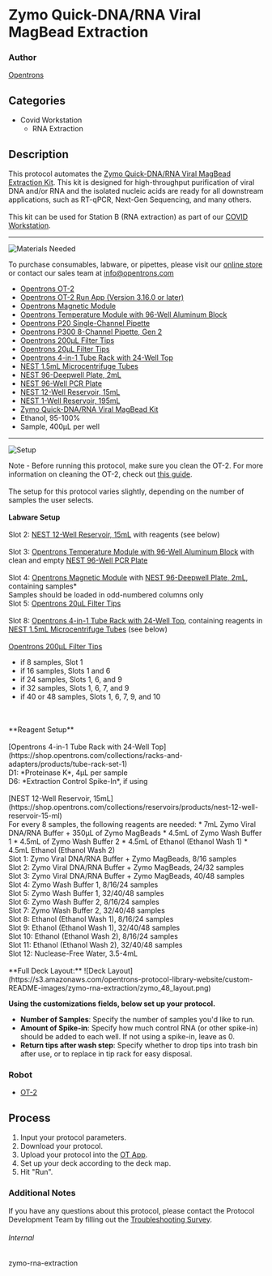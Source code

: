 # Zymo Quick-DNA/RNA Viral MagBead Extraction

### Author
[Opentrons](https://opentrons.com/)

## Categories
* Covid Workstation
	* RNA Extraction


## Description
This protocol automates the [Zymo Quick-DNA/RNA Viral MagBead Extraction Kit](https://www.zymoresearch.com/collections/quick-dna-rna-viral-kits/products/quick-dna-rna-viral-magbead). This kit is designed for high-throughput purification of viral DNA and/or RNA and the isolated nucleic acids are ready for all downstream applications, such as RT-qPCR, Next-Gen Sequencing, and many others.<br/>
<br/>
This kit can be used for Station B (RNA extraction) as part of our [COVID Workstation]().



---
![Materials Needed](https://s3.amazonaws.com/opentrons-protocol-library-website/custom-README-images/001-General+Headings/materials.png)

To purchase consumables, labware, or pipettes, please visit our [online store](https://shop.opentrons.com/) or contact our sales team at [info@opentrons.com](mailto:info@opentrons.com)

* [Opentrons OT-2](https://shop.opentrons.com/collections/ot-2-robot/products/ot-2)
* [Opentrons OT-2 Run App (Version 3.16.0 or later)](https://opentrons.com/ot-app/)
* [Opentrons Magnetic Module](https://shop.opentrons.com/collections/hardware-modules/products/magdeck)
* [Opentrons Temperature Module with 96-Well Aluminum Block](https://shop.opentrons.com/collections/hardware-modules/products/tempdeck)
* [Opentrons P20 Single-Channel Pipette](https://shop.opentrons.com/collections/ot-2-pipettes/products/single-channel-electronic-pipette)
* [Opentrons P300 8-Channel Pipette, Gen 2](https://opentrons.com/pipettes/)
* [Opentrons 200µL Filter Tips](https://shop.opentrons.com/collections/opentrons-tips)
* [Opentrons 20µL Filter Tips](https://shop.opentrons.com/collections/opentrons-tips)
* [Opentrons 4-in-1 Tube Rack with 24-Well Top](https://shop.opentrons.com/collections/racks-and-adapters/products/tube-rack-set-1)
* [NEST 1.5mL Microcentrifuge Tubes](https://shop.opentrons.com/collections/tubes/products/nest-microcentrifuge-tubes)
* [NEST 96-Deepwell Plate, 2mL](https://labware.opentrons.com/nest_96_wellplate_2ml_deep?category=wellPlate)
* [NEST 96-Well PCR Plate](https://shop.opentrons.com/collections/lab-plates/products/nest-0-1-ml-96-well-pcr-plate-full-skirt)
* [NEST 12-Well Reservoir, 15mL](https://shop.opentrons.com/collections/reservoirs/products/nest-12-well-reservoir-15-ml)
* [NEST 1-Well Reservoir, 195mL](https://labware.opentrons.com/nest_1_reservoir_195ml?category=reservoir)
* [Zymo Quick-DNA/RNA Viral MagBead Kit](https://www.zymoresearch.com/collections/quick-dna-rna-viral-kits/products/quick-dna-rna-viral-magbead)
* Ethanol, 95-100%
* Sample, 400µL per well


---
![Setup](https://s3.amazonaws.com/opentrons-protocol-library-website/custom-README-images/001-General+Headings/Setup.png)

Note - Before running this protocol, make sure you clean the OT-2. For more information on cleaning the OT-2, check out [this guide](https://support.opentrons.com/en/articles/1795522-cleaning-your-ot-2).<br/>
<br/>
The setup for this protocol varies slightly, depending on the number of samples the user selects.<br/>
<br/>
**Labware Setup**<br/>
<br/>
Slot 2: [NEST 12-Well Reservoir, 15mL](https://shop.opentrons.com/collections/reservoirs/products/nest-12-well-reservoir-15-ml) with reagents (see below)<br/>
<br/>
Slot 3: [Opentrons Temperature Module with 96-Well Aluminum Block](https://shop.opentrons.com/collections/hardware-modules/products/tempdeck) with clean and empty [NEST 96-Well PCR Plate](https://shop.opentrons.com/collections/lab-plates/products/nest-0-1-ml-96-well-pcr-plate-full-skirt)<br/>
<br/>
Slot 4: [Opentrons Magnetic Module](https://shop.opentrons.com/collections/hardware-modules/products/magdeck) with [NEST 96-Deepwell Plate, 2mL](https://labware.opentrons.com/nest_96_wellplate_2ml_deep?category=wellPlate), containing samples*<br/>
Samples should be loaded in odd-numbered columns only
<br/>
Slot 5: [Opentrons 20µL Filter Tips](https://shop.opentrons.com/collections/opentrons-tips)<br/>
<br/>
Slot 8: [Opentrons 4-in-1 Tube Rack with 24-Well Top](https://shop.opentrons.com/collections/racks-and-adapters/products/tube-rack-set-1), containing reagents in [NEST 1.5mL Microcentrifuge Tubes](https://shop.opentrons.com/collections/tubes/products/nest-microcentrifuge-tubes) (see below)<br/>
<br/>
[Opentrons 200µL Filter Tips](https://shop.opentrons.com/collections/opentrons-tips)<br/>
* if 8 samples, Slot 1
* if 16 samples, Slots 1 and 6
* if 24 samples, Slots 1, 6, and 9
* if 32 samples, Slots 1, 6, 7, and 9
* if 40 or 48 samples, Slots 1, 6, 7, 9, and 10
<br/>
<br/>
**Reagent Setup**<br/>
<br/>
[Opentrons 4-in-1 Tube Rack with 24-Well Top](https://shop.opentrons.com/collections/racks-and-adapters/products/tube-rack-set-1)<br/>
D1: *Proteinase K*, 4µL per sample<br/>
D6: *Extraction Control Spike-In*, if using<br/>
<br/>
[NEST 12-Well Reservoir, 15mL](https://shop.opentrons.com/collections/reservoirs/products/nest-12-well-reservoir-15-ml)<br/>
For every 8 samples, the following reagents are needed:
* 7mL Zymo Viral DNA/RNA Buffer + 350µL of Zymo MagBeads
* 4.5mL of Zymo Wash Buffer 1
* 4.5mL of Zymo Wash Buffer 2
* 4.5mL of Ethanol (Ethanol Wash 1)
* 4.5mL Ethanol (Ethanol Wash 2)
<br/>
Slot 1: Zymo Viral DNA/RNA Buffer + Zymo MagBeads, 8/16 samples<br/>
Slot 2: Zymo Viral DNA/RNA Buffer + Zymo MagBeads, 24/32 samples<br/>
Slot 3: Zymo Viral DNA/RNA Buffer + Zymo MagBeads, 40/48 samples<br/>
Slot 4: Zymo Wash Buffer 1, 8/16/24 samples<br/>
Slot 5: Zymo Wash Buffer 1, 32/40/48 samples<br/>
Slot 6: Zymo Wash Buffer 2, 8/16/24 samples<br/>
Slot 7: Zymo Wash Buffer 2, 32/40/48 samples<br/>
Slot 8: Ethanol (Ethanol Wash 1), 8/16/24 samples<br/>
Slot 9: Ethanol (Ethanol Wash 1), 32/40/48 samples<br/>
Slot 10: Ethanol (Ethanol Wash 2), 8/16/24 samples<br/>
Slot 11: Ethanol (Ethanol Wash 2), 32/40/48 samples<br/>
Slot 12: Nuclease-Free Water, 3.5-4mL<br/>
<br/>
**Full Deck Layout:**
![Deck Layout](https://s3.amazonaws.com/opentrons-protocol-library-website/custom-README-images/zymo-rna-extraction/zymo_48_layout.png)



__Using the customizations fields, below set up your protocol.__
* **Number of Samples**: Specify the number of samples you'd like to run.
* **Amount of Spike-in**: Specify how much control RNA (or other spike-in) should be added to each well. If not using a spike-in, leave as 0.
* **Return tips after wash step**: Specify whether to drop tips into trash bin after use, or to replace in tip rack for easy disposal.





### Robot
* [OT-2](https://opentrons.com/ot-2)

## Process

1. Input your protocol parameters.
2. Download your protocol.
3. Upload your protocol into the [OT App](https://opentrons.com/ot-app).
4. Set up your deck according to the deck map.
5. Hit "Run".

### Additional Notes
If you have any questions about this protocol, please contact the Protocol Development Team by filling out the [Troubleshooting Survey](https://protocol-troubleshooting.paperform.co/).

###### Internal
zymo-rna-extraction
